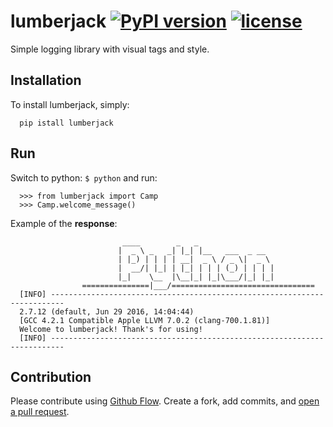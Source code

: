 # lumberjack [![PyPI version](https://badge.fury.io/py/lumberjack.svg)](https://badge.fury.io/py/lumberjack) [![license](https://img.shields.io/github/license/mashape/apistatus.svg?maxAge=2592000)](LICENSE)
Simple logging library with visual tags and style.

## Installation

To install lumberjack, simply:

      pip istall lumberjack

## Run

Switch to python: `$ python` and run:

      >>> from lumberjack import Camp
      >>> Camp.welcome_message()

Example of the **response**:

                             ____        _   _                                        
                            |  _ \ _   _| |_| |__   ___  _ __                         
                            | |_) | | | | __|  _ \ / _ \|  _ \                        
                            |  __/| |_| | |_| | | | (_) | | | |                       
                            |_|    \__  |\__|_| |_|\___/|_| |_|                       
                    ===============|___/================================              
      [INFO] -------------------------------------------------------------------------
      2.7.12 (default, Jun 29 2016, 14:04:44) 
      [GCC 4.2.1 Compatible Apple LLVM 7.0.2 (clang-700.1.81)]
      Welcome to lumberjack! Thank's for using!
      [INFO] -------------------------------------------------------------------------

## Contribution

Please contribute using [Github Flow](https://guides.github.com/introduction/flow/). Create a fork, add commits, and [open a pull request](https://github.com/fraction/readme-boilerplate/compare/).
